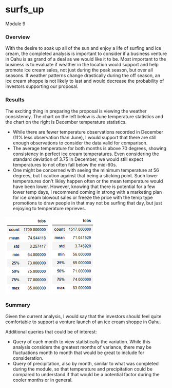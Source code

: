 # surfs_up
Module 9

### Overview
With the desire to soak up all of the sun and enjoy a life of surfing and ice cream, the completed analysis is important to consider if a business venture in Oahu is as grand of a deal as we would like it to be.  Most important to the business is to evaluate if weather in the location would support and help promote ice cream sales, not just during the peak season, but over all seasons.  If weather patterns change drastically during the off season, an ice cream shoppe is not likely to last and would decrease the probability of investors supporting our proposal.  

### Results
The exciting thing in preparing the proposal is viewing the weather consistency.  The chart on the left below is June temperature statistics and the chart on the right is December temperature statistics.

* While there are fewer temperature observations recorded in December (11% less observation than June), I would support that there are still enough observations to consider the data valid for comparison.
* The average temperature for both months is above 70 degrees, showing consistency in perfect ice cream temperatures. Even considering the standard deviation of 3.75 in December, we would still expect temperatures to not often fall below the mid-60s.
* One might be concerned with seeing the minimum temperature at 56 degrees, but I caution against that being a sticking point. Such lower temperatures don't likley happen often or the mean temperature would have been lower. However, knowing that there is potential for a few lower temp days, I recommend coming in strong with a marketing plan for ice cream blowout sales or freeze the price with the temp type promotions to draw people in that may not be surfing that day, but just enjoying to temperature reprieves. 

![june_tobs](https://github.com/RachelRautenberg/surfs_up/blob/main/Module_Resources/june_tobs_stats.PNG) ![dec_tobs](https://github.com/RachelRautenberg/surfs_up/blob/main/Module_Resources/dec_tobs_stats.PNG)


### Summary
Given the current analysis, I would say that the investors should feel quite comfortable to support a venture launch of an ice cream shoppe in Oahu.

Additional queries that could be of interest:
  * Query of each month to view statistically the variation. While this analysis considers the greatest months of variance, there may be fluctuations month to month that would be great to include for consideration.
  * Query of precipitation, also by month, similar to what was completed during the module, so that temperature and precipitation could be compared to understand if that would be a potential factor during the cooler months or in general. 
